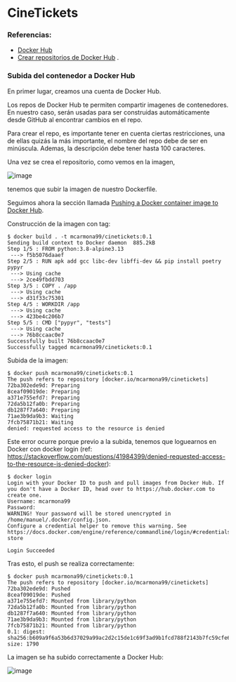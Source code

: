 # CineTickets

### Referencias:

- [Docker Hub](https://hub.docker.com/)
- [Crear repositorios de Docker Hub](https://docs.docker.com/docker-hub/repos/#:~:text=To%20push%20an%20image%20to,docs%2Fbase%3Atesting%20)
  .

### Subida del contenedor a Docker Hub

En primer lugar, creamos una cuenta de Docker Hub.

Los repos de Docker Hub te permiten compartir imagenes de contenedores. En nuestro caso, serán usadas para ser construidas automáticamente desde GitHub al encontrar cambios en el repo.

Para crear el repo, es importante tener en cuenta ciertas restricciones, una de ellas quizás la más importante, el nombre del repo debe de ser en minúscula. Ademas, la descripción debe tener hasta 100 caracteres.

Una vez se crea el repositorio, como vemos en la imagen,

![image](https://user-images.githubusercontent.com/57481331/142950574-22128032-f3e7-429a-a0f1-c0eb23c432af.png)

tenemos que subir la imagen de nuestro Dockerfile.

Seguimos ahora la sección llamada [Pushing a Docker container image to Docker Hub](https://docs.docker.com/docker-hub/repos/#pushing-a-docker-container-image-to-docker-hub).

Construcción de la imagen con tag:

```
$ docker build . -t mcarmona99/cinetickets:0.1
Sending build context to Docker daemon  885.2kB
Step 1/5 : FROM python:3.8-alpine3.13
 ---> f5b5076daaef
Step 2/5 : RUN apk add gcc libc-dev libffi-dev && pip install poetry pypyr
 ---> Using cache
 ---> 2ce49fbdd703
Step 3/5 : COPY . /app
 ---> Using cache
 ---> d31f33c75301
Step 4/5 : WORKDIR /app
 ---> Using cache
 ---> 423be4c206b7
Step 5/5 : CMD ["pypyr", "tests"]
 ---> Using cache
 ---> 76b8ccaac0e7
Successfully built 76b8ccaac0e7
Successfully tagged mcarmona99/cinetickets:0.1
```

Subida de la imagen: 

```
$ docker push mcarmona99/cinetickets:0.1
The push refers to repository [docker.io/mcarmona99/cinetickets]
72ba302ede9d: Preparing 
8ceaf09019de: Preparing 
a371e755efd7: Preparing 
72da5b12fa0b: Preparing 
db1287f7a640: Preparing 
71ae3b9da9b3: Waiting 
7fcb75871b21: Waiting 
denied: requested access to the resource is denied
```

Este error ocurre porque previo a la subida, tenemos que loguearnos en Docker con docker login (ref: https://stackoverflow.com/questions/41984399/denied-requested-access-to-the-resource-is-denied-docker):

```
$ docker login
Login with your Docker ID to push and pull images from Docker Hub. If you don't have a Docker ID, head over to https://hub.docker.com to create one.
Username: mcarmona99
Password: 
WARNING! Your password will be stored unencrypted in /home/manuel/.docker/config.json.
Configure a credential helper to remove this warning. See
https://docs.docker.com/engine/reference/commandline/login/#credentials-store

Login Succeeded
```

Tras esto, el push se realiza correctamente:

```
$ docker push mcarmona99/cinetickets:0.1
The push refers to repository [docker.io/mcarmona99/cinetickets]
72ba302ede9d: Pushed 
8ceaf09019de: Pushed 
a371e755efd7: Mounted from library/python 
72da5b12fa0b: Mounted from library/python 
db1287f7a640: Mounted from library/python 
71ae3b9da9b3: Mounted from library/python 
7fcb75871b21: Mounted from library/python 
0.1: digest: sha256:b609a9f6a53b6d37029a99ac2d2c15de1c69f3ad9b1fcd788f2143b7fc59cfe6 size: 1790
```

La imagen se ha subido correctamente a Docker Hub:

![image](https://user-images.githubusercontent.com/57481331/142951760-e7afe676-4dc0-4fab-8295-73c3fdcb05bd.png)